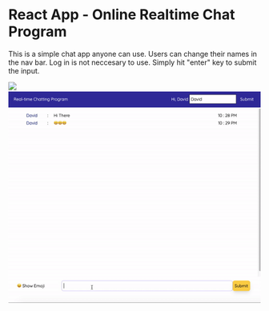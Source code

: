 # React App - Online Realtime Chat Program

This is a simple chat app anyone can use. Users can change their names in the nav bar. Log in is not neccesary to use. Simply hit "enter" key to submit the input.

<img src="https://github.com/rebeccachoo/react-chatting-app/blob/main/ezgif.com-gif-maker.gif?raw=true" />
<img src="https://github.com/rebeccachoo/react-chat-app/blob/main/ezgif.com-gif-maker%20(3).gif?raw=true" />
